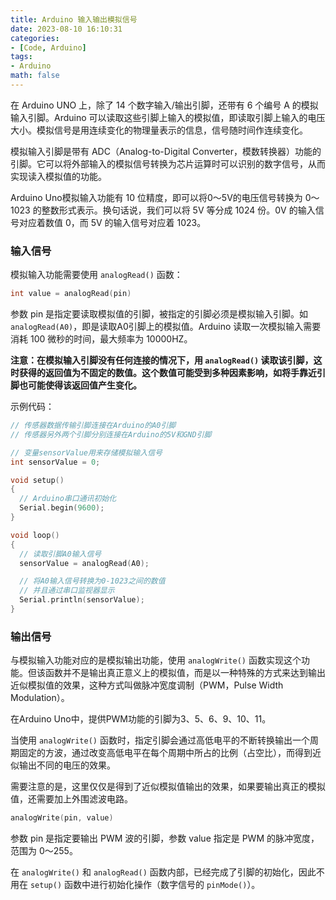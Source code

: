 ```yaml
---
title: Arduino 输入输出模拟信号
date: 2023-08-10 16:10:31
categories:
- [Code, Arduino]
tags:
- Arduino
math: false
---
```


在 Arduino UNO 上，除了 14 个数字输入/输出引脚，还带有 6 个编号 A 的模拟输入引脚。Arduino 可以读取这些引脚上输入的模拟值，即读取引脚上输入的电压大小。模拟信号是用连续变化的物理量表示的信息，信号随时间作连续变化。

模拟输入引脚是带有 ADC（Analog-to-Digital Converter，模数转换器）功能的引脚。它可以将外部输入的模拟信号转换为芯片运算时可以识别的数字信号，从而实现读入模拟值的功能。

Arduino Uno模拟输入功能有 10 位精度，即可以将0～5V的电压信号转换为 0～1023 的整数形式表示。换句话说，我们可以将 5V 等分成 1024 份。0V 的输入信号对应着数值 0，而 5V 的输入信号对应着 1023。

### 输入信号

模拟输入功能需要使用 `analogRead()` 函数：

```c++
int value = analogRead(pin)
```

参数 pin 是指定要读取模拟值的引脚，被指定的引脚必须是模拟输入引脚。如 `analogRead(A0)`，即是读取A0引脚上的模拟值。Arduino 读取一次模拟输入需要消耗 100 微秒的时间，最大频率为 10000HZ。

**注意：在模拟输入引脚没有任何连接的情况下，用 `analogRead()` 读取该引脚，这时获得的返回值为不固定的数值。这个数值可能受到多种因素影响，如将手靠近引脚也可能使得该返回值产生变化。**

示例代码：

```c++
// 传感器数据传输引脚连接在Arduino的A0引脚
// 传感器另外两个引脚分别连接在Arduino的5V和GND引脚

// 变量sensorValue用来存储模拟输入信号
int sensorValue = 0;           

void setup()
{
  // Arduino串口通讯初始化 
  Serial.begin(9600); 
}

void loop()
{
  // 读取引脚A0输入信号
  sensorValue = analogRead(A0);   

  // 将A0输入信号转换为0-1023之间的数值
  // 并且通过串口监视器显示 
  Serial.println(sensorValue); 
}
```

### 输出信号

与模拟输入功能对应的是模拟输出功能，使用 `analogWrite()` 函数实现这个功能。但该函数并不是输出真正意义上的模拟值，而是以一种特殊的方式来达到输出近似模拟值的效果，这种方式叫做脉冲宽度调制（PWM，Pulse Width Modulation）。

在Arduino Uno中，提供PWM功能的引脚为3、5、6、9、10、11。

当使用 `analogWrite()` 函数时，指定引脚会通过高低电平的不断转换输出一个周期固定的方波，通过改变高低电平在每个周期中所占的比例（占空比），而得到近似输出不同的电压的效果。

需要注意的是，这里仅仅是得到了近似模拟值输出的效果，如果要输出真正的模拟值，还需要加上外围滤波电路。

```c++
analogWrite(pin, value)
```

参数 pin 是指定要输出 PWM 波的引脚，参数 value 指定是 PWM 的脉冲宽度，范围为 0～255。

在 `analogWrite()` 和 `analogRead()` 函数内部，已经完成了引脚的初始化，因此不用在 `setup()` 函数中进行初始化操作（数字信号的 `pinMode()`）。
